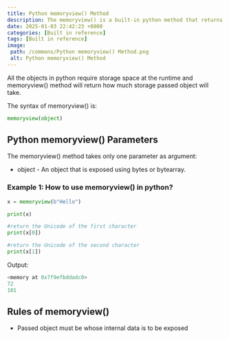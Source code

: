 ```yaml
---
title: Python memoryview() Method
description: The memoryview() is a built-in python method that returns a memory allocated by the specified object .
date: 2025-01-03 22:42:23 +0800
categories: [Built in reference]
tags: [Built in reference]
image:
 path: /commons/Python memoryview() Method.png
 alt: Python memoryview() Method
---
```


All the objects in python require storage space at the runtime and memoryview() method will return how much storage passed object will take.

The syntax of memoryview() is:

```python
memoryview(object)

```

## Python memoryview() Parameters

The memoryview() method takes only one parameter as argument:

<script type="text/javascript">
	atOptions = {
		'key' : '98858c4e91885e00ea9926beee01c03e',
		'format' : 'iframe',
		'height' : 90,
		'width' : 728,
		'params' : {}
	};
</script>
<script type="text/javascript" src="//www.highperformanceformat.com/98858c4e91885e00ea9926beee01c03e/invoke.js"></script>
* object \- An object that is exposed using bytes or bytearray.


<script type="text/javascript">
	atOptions = {
		'key' : '98858c4e91885e00ea9926beee01c03e',
		'format' : 'iframe',
		'height' : 90,
		'width' : 728,
		'params' : {}
	};
</script>
<script type="text/javascript" src="//www.highperformanceformat.com/98858c4e91885e00ea9926beee01c03e/invoke.js"></script>
### Example 1: How to use memoryview() in python?

```python
x = memoryview(b"Hello")

print(x)

#return the Unicode of the first character
print(x[0])

#return the Unicode of the second character
print(x[1])

```

<script type="text/javascript">
	atOptions = {
		'key' : '98858c4e91885e00ea9926beee01c03e',
		'format' : 'iframe',
		'height' : 90,
		'width' : 728,
		'params' : {}
	};
</script>
<script type="text/javascript" src="//www.highperformanceformat.com/98858c4e91885e00ea9926beee01c03e/invoke.js"></script>
Output:

```python
<memory at 0x7f9efbddadc0>
72
101

```

## Rules of memoryview() 

* Passed object must be whose internal data is to be exposed